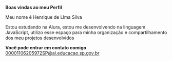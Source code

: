 **Boas vindas ao meu Perfil**

Meu nome é Henrique de LIma Silva

Estou estudando na Alura,
estou me desenvolvendo na linguagem JavaScript,
utilizo esse espaço para minha organização e compartilhamento dos meu projetos desenvolvidos

**Você pode entrar em contato comigo**
00001106205972SP@al.educacao.sp.gov.br
